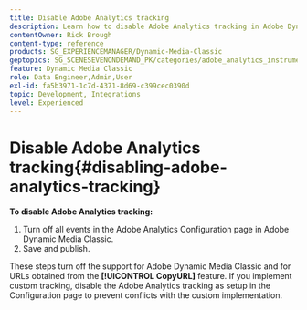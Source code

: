 ```yaml
---
title: Disable Adobe Analytics tracking
description: Learn how to disable Adobe Analytics tracking in Adobe Dynamic Media Classic.
contentOwner: Rick Brough
content-type: reference
products: SG_EXPERIENCEMANAGER/Dynamic-Media-Classic
geptopics: SG_SCENESEVENONDEMAND_PK/categories/adobe_analytics_instrumentation_kit
feature: Dynamic Media Classic
role: Data Engineer,Admin,User
exl-id: fa5b3971-1c7d-4371-8d69-c399cec0390d
topic: Development, Integrations
level: Experienced
---
```

# Disable Adobe Analytics tracking{#disabling-adobe-analytics-tracking}

**To disable Adobe Analytics tracking:**

1. Turn off all events in the Adobe Analytics Configuration page in Adobe Dynamic Media Classic.
1. Save and publish.

These steps turn off the support for Adobe Dynamic Media Classic and for URLs obtained from the **[!UICONTROL CopyURL]** feature. If you implement custom tracking, disable the Adobe Analytics tracking as setup in the Configuration page to prevent conflicts with the custom implementation.
